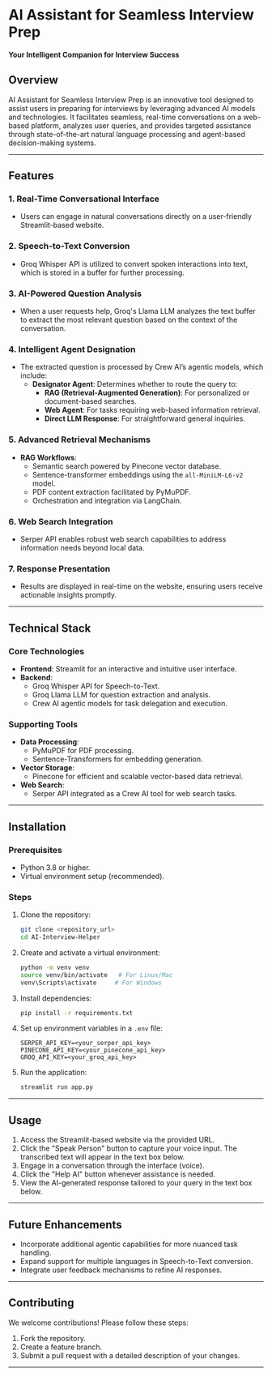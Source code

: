 # AI Assistant for Seamless Interview Prep

**Your Intelligent Companion for Interview Success**

## Overview

AI Assistant for Seamless Interview Prep is an innovative tool designed to assist users in preparing for interviews by leveraging advanced AI models and technologies. It facilitates seamless, real-time conversations on a web-based platform, analyzes user queries, and provides targeted assistance through state-of-the-art natural language processing and agent-based decision-making systems.

---

## Features

### 1. Real-Time Conversational Interface

- Users can engage in natural conversations directly on a user-friendly Streamlit-based website.

### 2. Speech-to-Text Conversion

- Groq Whisper API is utilized to convert spoken interactions into text, which is stored in a buffer for further processing.

### 3. AI-Powered Question Analysis

- When a user requests help, Groq's Llama LLM analyzes the text buffer to extract the most relevant question based on the context of the conversation.

### 4. Intelligent Agent Designation

- The extracted question is processed by Crew AI’s agentic models, which include:
  - **Designator Agent**: Determines whether to route the query to:
    - **RAG (Retrieval-Augmented Generation)**: For personalized or document-based searches.
    - **Web Agent**: For tasks requiring web-based information retrieval.
    - **Direct LLM Response**: For straightforward general inquiries.

### 5. Advanced Retrieval Mechanisms

- **RAG Workflows**:
  - Semantic search powered by Pinecone vector database.
  - Sentence-transformer embeddings using the `all-MiniLM-L6-v2` model.
  - PDF content extraction facilitated by PyMuPDF.
  - Orchestration and integration via LangChain.

### 6. Web Search Integration

- Serper API enables robust web search capabilities to address information needs beyond local data.

### 7. Response Presentation

- Results are displayed in real-time on the website, ensuring users receive actionable insights promptly.

---

## Technical Stack

### Core Technologies

- **Frontend**: Streamlit for an interactive and intuitive user interface.
- **Backend**:
  - Groq Whisper API for Speech-to-Text.
  - Groq Llama LLM for question extraction and analysis.
  - Crew AI agentic models for task delegation and execution.

### Supporting Tools

- **Data Processing**:
  - PyMuPDF for PDF processing.
  - Sentence-Transformers for embedding generation.
- **Vector Storage**:
  - Pinecone for efficient and scalable vector-based data retrieval.
- **Web Search**:
  - Serper API integrated as a Crew AI tool for web search tasks.

---

## Installation

### Prerequisites

- Python 3.8 or higher.
- Virtual environment setup (recommended).

### Steps

1. Clone the repository:

   ```bash
   git clone <repository_url>
   cd AI-Interview-Helper
   ```

2. Create and activate a virtual environment:

   ```bash
   python -m venv venv
   source venv/bin/activate   # For Linux/Mac
   venv\Scripts\activate     # For Windows
   ```

3. Install dependencies:

   ```bash
   pip install -r requirements.txt
   ```

4. Set up environment variables in a `.env` file:

   ```env
   SERPER_API_KEY=<your_serper_api_key>
   PINECONE_API_KEY=<your_pinecone_api_key>
   GROQ_API_KEY=<your_groq_api_key>
   ```

5. Run the application:

   ```bash
   streamlit run app.py
   ```

---

## Usage

1. Access the Streamlit-based website via the provided URL.
2. Click the "Speak Person" button to capture your voice input. The transcribed text will appear in the text box below.
3. Engage in a conversation through the interface (voice).
4. Click the "Help AI" button whenever assistance is needed.
5. View the AI-generated response tailored to your query in the text box below.

---

## Future Enhancements

- Incorporate additional agentic capabilities for more nuanced task handling.
- Expand support for multiple languages in Speech-to-Text conversion.
- Integrate user feedback mechanisms to refine AI responses.

---

## Contributing

We welcome contributions! Please follow these steps:

1. Fork the repository.
2. Create a feature branch.
3. Submit a pull request with a detailed description of your changes.

---
